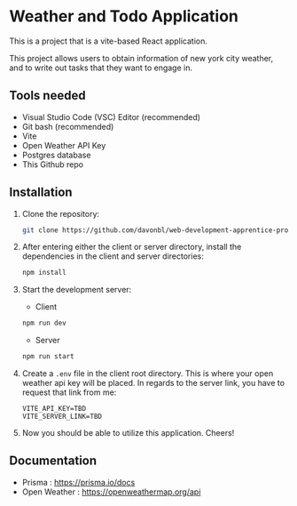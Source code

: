 # Weather and Todo Application

This is a project that is a vite-based React application.

This project allows users to obtain information of new york city weather, and to write out tasks that
they want to engage in.

## Tools needed
- Visual Studio Code (VSC) Editor (recommended)
- Git bash (recommended)
- Vite
- Open Weather API Key
- Postgres database 
- This Github repo

## Installation

1. Clone the repository:

    ```bash
    git clone https://github.com/davonbl/web-development-apprentice-project.git
    ```

2. After entering either the client or server directory, install the dependencies in the client and server directories:

    ```bash
    npm install
    ```

3. Start the development server:
    - Client
    ```bash
    npm run dev
    ```
    - Server
    ```bash
    npm run start
    ```

4. Create a `.env` file in the client root directory. This is where your open weather api key will be placed. In regards to the server link, you have to request that link from me:

    ```
    VITE_API_KEY=TBD
    VITE_SERVER_LINK=TBD
     ```
4. Now you should be able to utilize this application. Cheers!
## Documentation

- Prisma : https://prisma.io/docs
- Open Weather : https://openweathermap.org/api 
